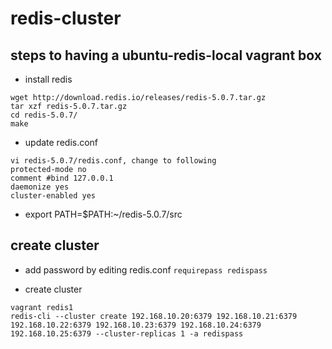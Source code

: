 # redis-cluster

## steps to having a ubuntu-redis-local vagrant box
- install redis

```
wget http://download.redis.io/releases/redis-5.0.7.tar.gz
tar xzf redis-5.0.7.tar.gz
cd redis-5.0.7/
make
```

- update redis.conf

```
vi redis-5.0.7/redis.conf, change to following
protected-mode no
comment #bind 127.0.0.1
daemonize yes
cluster-enabled yes
```
- export PATH=$PATH:~/redis-5.0.7/src

## create cluster
- add password by editing redis.conf
`requirepass redispass`

- create cluster

```
vagrant redis1
redis-cli --cluster create 192.168.10.20:6379 192.168.10.21:6379 192.168.10.22:6379 192.168.10.23:6379 192.168.10.24:6379 192.168.10.25:6379 --cluster-replicas 1 -a redispass
```

  

